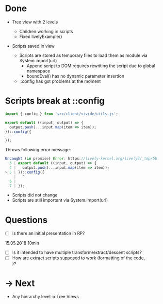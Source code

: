 <lively-script><script>lively.loadJavaScriptThroughDOM("thulur-utils", lively4url + "/doc/PX2018/project_2/utils.js");</script> </lively-script><link rel="stylesheet" type="text/css" href="doc/PX2018/project_2/utils.css"></link>
# Done

- Tree view with 2 levels 
  <div class="inline"><lively-script><script>openComponent('vivide-view', 'Vivide View')</script> </lively-script></div>
  
  - Children working in scripts
  - Fixed livelyExample()
- Scripts saved in view
  - Scripts are stored as temporary files to load them as module via System.import(url)
    - Append script to DOM requires rewriting the script due to global namespace
    - boundEval() has no dynamic parameter insertion
  - ::config has got problems at the moment

# Scripts break at ::config

```javascript
import { config } from 'src/client/vivide/utils.js';

export default ((input, output) => {
  output.push(...input.map(item => item));
})::config({

});
```

Throws following error message:

```javascript
Uncaught (in promise) Error: https://lively-kernel.org/lively4/_tmp/bbf7c47a-200f-4838-9a97-1c84b9575e24: Unexpected token, expected ; (5:2)
  3 | export default ((input, output) => {
  4 |   output.push(...input.map(item => item));
> 5 | })::config({
    |   ^
  6 | 
  7 | });
```

- Scripts did not change
- Scripts are still important via System.import(url)

# Questions

- [ ] Is there an initial presentation in RP?
<p class="answer">15.05.2018 10min</p>

- [ ] Is it intended to have multiple transform/extract/descent scripts?
- [ ] How are extract scripts supposed to work (formatting of the code, 
  <div class="inline"><lively-script><script>openBrowser('src/client/vivide/components/vivide-view.js', 'c.f. Zeile 274')</script> </lively-script></div>
  )?

# -> Next

- Any hierarchy level in Tree Views